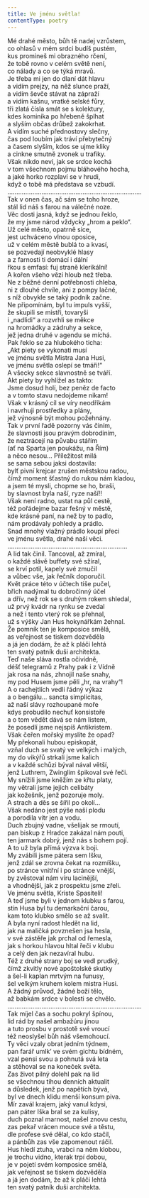 ```yaml
---
title: Ve jménu světla!
contentType: poetry
---
```


<section>

Mé drahé město, bůh tě nadej vzrůstem,  
co ohlasů v mém srdci budíš pustém,  
kus promineš mi obrazného rčení,  
že tobě rovno v celém světě není,  
co nálady a co se týká mravů.  
Je třeba mi jen do dlaní dát hlavu  
a vidím prejzy, na něž slunce praží,  
a vidím ševče stávat na zápraží  
a vidím kašnu, vratké selské fůry,  
tři zlatá čísla smát se s kolektury,  
kdes kominíka po hřebeně šplhat  
a slyším občas drůbež zakokrhat.  
A vidím suché přednostovy slečny,  
čas pod loubím jak tráví přebytečný  
a časem slyším, kdos se ujme kliky  
a cinkne smutně zvonek u trafiky.  
Však nikdo neví, jak se srdce kochá  
v tom všechnom pojmu bláhového hocha,  
a jaké horko rozplaví se v hrudi,  
když o tobě má představa se vzbudí.  
...........................................................................  
Tak v onen čas, ač sám se toho hroze,  
stál lid náš s farou na válečné noze.  
Věc dosti jasná, když se jednou řeklo,  
že my jsme národ vždycky „hrom a peklo“.  
Už celé město, opatrně sice,  
jest uchváceno vlnou oposice,  
už v celém městě bublá to a kvasí,  
se pozvedají neobvyklé hlasy  
a z farnosti ti domácí i dální  
řkou s emfasí: fuj straně klerikální!  
A kořen všeho vězí hloub než třeba.  
Ne z běžné denní potřebnosti chleba,  
ni z dlouhé chvíle, ani z pompy lačné,  
s níž obvykle se taký podnik začne.  
Ne připomínám, byl tu impuls vyšší,  
že skupili se mistři, tovaryši  
i „nadlidi“ a rozvrhli se měkce  
na hromádky a zádruhy a sekce,  
jež jedna druhé v agendu se míchá.  
Pak řeklo se za hlubokého ticha:  
„Akt piety se vykonati musí  
ve jménu světla Mistra Jana Husi,  
ve jménu světla oslepí se tmáři!“  
A všecky sekce slavnostně se tváří.  
Akt piety by vyhlížel as takto:  
Jsme dosud holí, bez peněz de facto  
a v tomto stavu nedojdeme nikam!  
Však v krásný cíl se víry neodříkám  
i navrhuji prostředky a plány,  
jež výnosně být mohou požehnány.  
Tak v první řadě pozorny vás činím,  
že slavnosti jsou pravým dobrodiním,  
že neztrácejí na půvabu stářím  
(ať na Sparta jen poukážu, na Řím)  
a něco nesou… Příležitost milá  
se sama sebou jaksi dostavila:  
bylť pivní krejcar zrušen městskou radou,  
čímž moment šťastný do rukou nám kladou,  
a jsem té mysli, chopme se ho, braši,  
by slavnost byla naší, ryze naší!!  
Však není radno, ustat na půl cestě,  
též pořádejme bazar fešný v městě,  
kde krásné paní, na než by to padlo,  
nám prodávaly pohledy a prádlo.  
Snad mnohý vlažný prádlo koupí přeci  
ve jménu světla, drahé naší věci.  
...................................................................  
A lid tak činil. Tancoval, až zmíral,  
o každé slávě buffety své sžíral,  
se krví potil, kapely své zmučil  
a vůbec vše, jak řečník doporučil.  
Květ práce této v účtech tiše pučel,  
břich nadýmal tu dobročinný účel  
a dřív, než rok se s druhým rokem shledal,  
už prvý kvádr na rynku se zvedal  
a než i tento vterý rok se přehnal,  
už s výšky Jan Hus hokynářkám žehnal.  
Že pomník ten je komposice smělá,  
as veřejnost se tiskem dozvěděla  
a já jen dodám, že až k pláči lehtá  
ten svatý patník duši architekta.  
Teď naše sláva rostla očividně,  
déšť telegramů z Prahy pak i z Vídně  
jak rosa na nás, zhnojil naše snahy,  
my pod Husem jsme pěli „hr, na vrahy“!  
A o rachejtlích vedli řádný výkaz  
a o bengálu… sancta simplicitas,  
až naší slávy rozhoupané moře  
kdys probudilo nechuť konsistoře  
a o tom vědět dává se nám listem,  
že posedlí jsme nejspíš Antikristem.  
Však čeřen mořský myslíte že opad?  
My překonali hubou episkopát,  
vzňal duch se svatý ve velkých i malých,  
my do vikýřů strkali jsme kalich  
a v každé schůzi býval nával větší,  
jenž Luthrem, Zwinglim špikoval své řeči.  
My snížili jsme kněžím ze křtu platy,  
my větrali jsme jejich celibáty  
jak kožešník, jenž pozoruje moly.  
A strach a děs se šířil po okolí…  
Však nedáno jest pýše naší plodu  
a porodila vítr jen a vodu.  
Duch zbujný vadne, všelijak se rmoutí,  
pan biskup z Hradce zakázal nám pouti,  
ten jarmark dobrý, jenž nás s bohem pojí.  
A to už byla přímá výzva k boji.  
My zvábili jsme pátera sem Išku,  
jenž zdál se zrovna čekat na rozmíšku,  
po stránce vnitřní i po stránce vnější,  
by zvěstoval nám víru lacinější,  
a vhodnější, jak z prospektu jsme zřeli.  
Ve jménu světla, Kriste Spasiteli!  
A teď jsme byli v jednom klubku s farou,  
stín Husa byl tu demarkační čarou,  
kam toto klubko smělo se až svalit.  
A byla nyní radost hledět na lid,  
jak na maličká povznešen jsa hesla,  
v své zástěře jak prchal od řemesla,  
jak s horkou hlavou hltal řeči v klubu  
a celý den jak nezavíral hubu.  
Též z druhé strany boj se vedl prudký,  
čímž zkvitly nové apoštolské skutky  
a šel-li kaplan mrtvým na funusy,  
šel velkým kruhem kolem mistra Husi.  
A žádný průvod, žádné boží tělo,  
až babkám srdce v bolesti se chvělo.  
...........................................................................  
Tak míjel čas a sochu pokryl špínou,  
lid rád by našel ambažúru jinou  
a tuto prosbu v prostotě své vroucí  
též neoslyšel bůh náš všemohoucí.  
Ty věci vzaly obrat jedním týdnem,  
pan farář umlk’ ve svém gichtu bídném,  
vzal pensi svou a pohnutá svá leta  
a stěhoval se na koneček světa.  
Zas život pilný dolehl pak na lid  
se všechnou tíhou denních aktualit  
a důsledek, jenž po napětích bývá,  
byl ve dnech klidu menší konsum piva.  
Mír zavál krajem, jaký vanul kdysi,  
pan páter Iška bral se za kulisy,  
duch poznal marnost, našel znovu cestu,  
zas pekař vrácen mouce své a těstu,  
dle profese své dělal, co kdo stačil,  
a pánbůh zas vše zapomenout ráčil.  
Hus hledí ztuha, vrabci na něm klobou,  
je trochu vidno, kterak trpí dobou,  
je v pojetí svém komposice smělá,  
jak veřejnost se tiskem dozvěděla  
a já jen dodám, že až k pláči lehtá  
ten svatý patník duši architekta.

</section>
